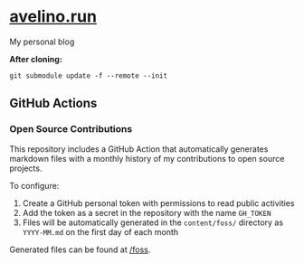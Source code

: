 # [avelino.run](https://avelino.run)

My personal blog


**After cloning:**

```shell
git submodule update -f --remote --init
```

## GitHub Actions

### Open Source Contributions

This repository includes a GitHub Action that automatically generates markdown files with a monthly history of my contributions to open source projects.

To configure:

1. Create a GitHub personal token with permissions to read public activities
2. Add the token as a secret in the repository with the name `GH_TOKEN`
3. Files will be automatically generated in the `content/foss/` directory as `YYYY-MM.md` on the first day of each month

Generated files can be found at [/foss](/content/foss).

